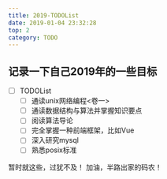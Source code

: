 ```yaml
---
title: 2019-TODOList
date: 2019-01-04 23:32:28
top: 2
category: TODO
---
```

<!-- more -->
## 记录一下自己2019年的一些目标
- [ ] TODOList 
    - [ ] 通读unix网络编程<卷一>
    - [ ] 通读数据结构与算法并掌握知识要点
    - [ ] 阅读算法导论
    - [ ] 完全掌握一种前端框架，比如Vue
    - [ ] 深入研究mysql
    - [ ] 熟悉posix标准

暂时就这些，过犹不及！
加油，半路出家的码农！
